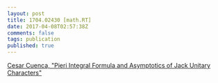 ```yaml
---
layout: post
title: 1704.02430 [math.RT]
date: 2017-04-08T02:57:38Z
comments: false
tags: publication
published: true
---
```


[Cesar Cuenca, "Pieri Integral Formula and Asymptotics of Jack Unitary Characters"](http://arxiv.org/abs/1704.02430v1)

